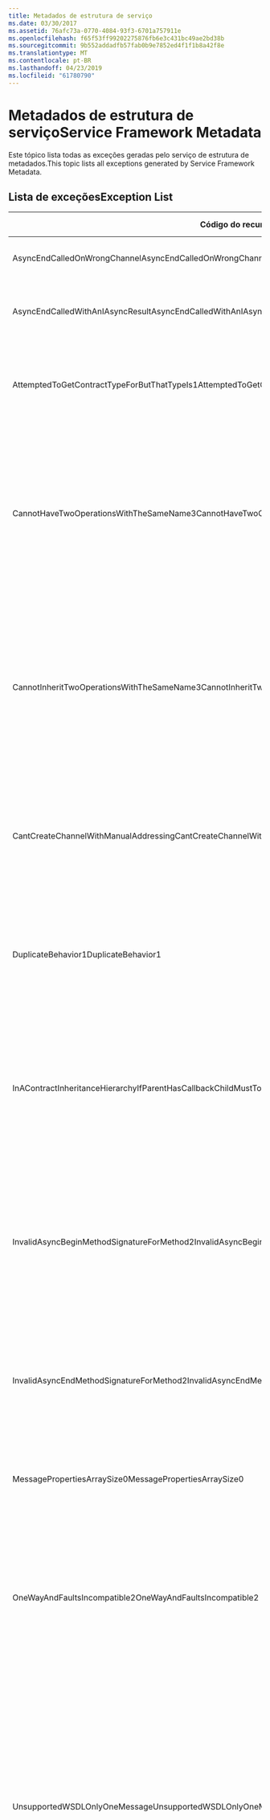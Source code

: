 ```yaml
---
title: Metadados de estrutura de serviço
ms.date: 03/30/2017
ms.assetid: 76afc73a-0770-4084-93f3-6701a757911e
ms.openlocfilehash: f65f53ff99202275876fb6e3c431bc49ae2bd38b
ms.sourcegitcommit: 9b552addadfb57fab0b9e7852ed4f1f1b8a42f8e
ms.translationtype: MT
ms.contentlocale: pt-BR
ms.lasthandoff: 04/23/2019
ms.locfileid: "61780790"
---
```

# <a name="service-framework-metadata"></a><span data-ttu-id="40404-102">Metadados de estrutura de serviço</span><span class="sxs-lookup"><span data-stu-id="40404-102">Service Framework Metadata</span></span>
<span data-ttu-id="40404-103">Este tópico lista todas as exceções geradas pelo serviço de estrutura de metadados.</span><span class="sxs-lookup"><span data-stu-id="40404-103">This topic lists all exceptions generated by Service Framework Metadata.</span></span>  
  
## <a name="exception-list"></a><span data-ttu-id="40404-104">Lista de exceções</span><span class="sxs-lookup"><span data-stu-id="40404-104">Exception List</span></span>  
  
|<span data-ttu-id="40404-105">Código do recurso</span><span class="sxs-lookup"><span data-stu-id="40404-105">Resource Code</span></span>|<span data-ttu-id="40404-106">Cadeia de caracteres de recurso</span><span class="sxs-lookup"><span data-stu-id="40404-106">Resource String</span></span>|  
|-------------------|---------------------|  
|<span data-ttu-id="40404-107">AsyncEndCalledOnWrongChannel</span><span class="sxs-lookup"><span data-stu-id="40404-107">AsyncEndCalledOnWrongChannel</span></span>|<span data-ttu-id="40404-108">Um final assíncrono foi chamado em canal incorreto.</span><span class="sxs-lookup"><span data-stu-id="40404-108">An asynchronous End was called on the wrong channel.</span></span>|  
|<span data-ttu-id="40404-109">AsyncEndCalledWithAnIAsyncResult</span><span class="sxs-lookup"><span data-stu-id="40404-109">AsyncEndCalledWithAnIAsyncResult</span></span>|<span data-ttu-id="40404-110">Um final assíncrono foi chamado com IAsyncResult de um método Begin diferente.</span><span class="sxs-lookup"><span data-stu-id="40404-110">An asynchronous End was called with an IAsyncResult from a different Begin method.</span></span>|  
|<span data-ttu-id="40404-111">AttemptedToGetContractTypeForButThatTypeIs1</span><span class="sxs-lookup"><span data-stu-id="40404-111">AttemptedToGetContractTypeForButThatTypeIs1</span></span>|<span data-ttu-id="40404-112">Tentativa de obter o tipo de contrato especificado. O tipo não é um ServiceContract e não herda um ServiceContract.</span><span class="sxs-lookup"><span data-stu-id="40404-112">Attempted to get contract type for the specified.The type is not a ServiceContract and it does not inherit a ServiceContract.</span></span>|  
|<span data-ttu-id="40404-113">CannotHaveTwoOperationsWithTheSameName3</span><span class="sxs-lookup"><span data-stu-id="40404-113">CannotHaveTwoOperationsWithTheSameName3</span></span>|<span data-ttu-id="40404-114">Não é possível ter duas operações no mesmo contrato com o mesmo nome.</span><span class="sxs-lookup"><span data-stu-id="40404-114">Cannot have two operations in the same contract with the same name.</span></span> <span data-ttu-id="40404-115">Os métodos especificados no tipo especificado violam essa regra.</span><span class="sxs-lookup"><span data-stu-id="40404-115">The specified methods in the specified type violate this rule.</span></span> <span data-ttu-id="40404-116">Altere o nome de uma das operações alterando o nome do método ou usando a propriedade Name de OperationContractAttribute.</span><span class="sxs-lookup"><span data-stu-id="40404-116">Change the name of one of the operations by changing the method name or by using the Name property of OperationContractAttribute.</span></span>|  
|<span data-ttu-id="40404-117">CannotInheritTwoOperationsWithTheSameName3</span><span class="sxs-lookup"><span data-stu-id="40404-117">CannotInheritTwoOperationsWithTheSameName3</span></span>|<span data-ttu-id="40404-118">Não é possível herdar duas operações diferentes com o mesmo nome.</span><span class="sxs-lookup"><span data-stu-id="40404-118">Cannot inherit two different operations with the same name.</span></span> <span data-ttu-id="40404-119">A operação especificada dos contratos especificados violam essa regra.</span><span class="sxs-lookup"><span data-stu-id="40404-119">The specified operation from the specified contracts violate this rule.</span></span> <span data-ttu-id="40404-120">Altere o nome de uma das operações alterando o nome do método ou usando a propriedade Name de OperationContractAttribute.</span><span class="sxs-lookup"><span data-stu-id="40404-120">Change the name of one of the operations by changing the method name or by using the Name property of OperationContractAttribute.</span></span>|  
|<span data-ttu-id="40404-121">CantCreateChannelWithManualAddressing</span><span class="sxs-lookup"><span data-stu-id="40404-121">CantCreateChannelWithManualAddressing</span></span>|<span data-ttu-id="40404-122">Não é possível criar um canal para um contrato que requer uma solicitação/resposta e uma associação que requer endereçamento manual, mas só dá suporte à comunicação duplex.</span><span class="sxs-lookup"><span data-stu-id="40404-122">Cannot create a channel for a contract that requires a request/reply and a binding that requires manual addressing but only supports duplex communication.</span></span>|  
|<span data-ttu-id="40404-123">DuplicateBehavior1</span><span class="sxs-lookup"><span data-stu-id="40404-123">DuplicateBehavior1</span></span>|<span data-ttu-id="40404-124">O valor não pode ser adicionado à coleção.</span><span class="sxs-lookup"><span data-stu-id="40404-124">The value cannot be added to the collection.</span></span> <span data-ttu-id="40404-125">A coleção já contém um item do mesmo tipo especificado.</span><span class="sxs-lookup"><span data-stu-id="40404-125">The collection already contains an item of the same specified type.</span></span> <span data-ttu-id="40404-126">Essa coleção só oferece suporte a uma instância de cada tipo.</span><span class="sxs-lookup"><span data-stu-id="40404-126">This collection only supports one instance of each type.</span></span>|  
|<span data-ttu-id="40404-127">InAContractInheritanceHierarchyIfParentHasCallbackChildMustToo</span><span class="sxs-lookup"><span data-stu-id="40404-127">InAContractInheritanceHierarchyIfParentHasCallbackChildMustToo</span></span>|<span data-ttu-id="40404-128">Como o contrato de serviço base especificado tem um contrato de retorno de chamada especificada, o contrato de serviço derivado especificado também deve especificar o tipo especificado ou um tipo derivado como seu contrato de retorno de chamada.</span><span class="sxs-lookup"><span data-stu-id="40404-128">Because the specified base service contract has a specified callback contract, the specified derived service contract must also specify either the specified type, or a derived type as its callback contract.</span></span>|  
|<span data-ttu-id="40404-129">InvalidAsyncBeginMethodSignatureForMethod2</span><span class="sxs-lookup"><span data-stu-id="40404-129">InvalidAsyncBeginMethodSignatureForMethod2</span></span>|<span data-ttu-id="40404-130">Assíncrona Begin método assinatura inválida para o método especificado no tipo especificado de ServiceContract.</span><span class="sxs-lookup"><span data-stu-id="40404-130">Invalid asynchronous Begin method signature for the specified method in the specified ServiceContract type.</span></span> <span data-ttu-id="40404-131">Seu começar método deve usar AsyncCallback e um objeto como os dois últimos argumentos e retornar IAsyncResult.</span><span class="sxs-lookup"><span data-stu-id="40404-131">Your begin method must take an AsyncCallback and an object as the last two arguments and return an IAsyncResult.</span></span>|  
|<span data-ttu-id="40404-132">InvalidAsyncEndMethodSignatureForMethod2</span><span class="sxs-lookup"><span data-stu-id="40404-132">InvalidAsyncEndMethodSignatureForMethod2</span></span>|<span data-ttu-id="40404-133">Assíncrona final método assinatura inválida para o método especificado no tipo especificado de ServiceContract.</span><span class="sxs-lookup"><span data-stu-id="40404-133">Invalid asynchronous End method signature for the specified method in the specified ServiceContract type.</span></span> <span data-ttu-id="40404-134">Seu método end deve usar IAsyncResult como último argumento.</span><span class="sxs-lookup"><span data-stu-id="40404-134">Your end method must take an IAsyncResult as the last argument.</span></span>|  
|<span data-ttu-id="40404-135">MessagePropertiesArraySize0</span><span class="sxs-lookup"><span data-stu-id="40404-135">MessagePropertiesArraySize0</span></span>|<span data-ttu-id="40404-136">A matriz passada não tem espaço suficiente para conter todas as propriedades incluídas na coleção.</span><span class="sxs-lookup"><span data-stu-id="40404-136">The array that was passed does not have enough space to hold all the properties contained by this collection.</span></span>|  
|<span data-ttu-id="40404-137">OneWayAndFaultsIncompatible2</span><span class="sxs-lookup"><span data-stu-id="40404-137">OneWayAndFaultsIncompatible2</span></span>|<span data-ttu-id="40404-138">O método especificado no tipo especificado está marcado como IsOneWay = true e declara um ou mais FaultContractAttributes.</span><span class="sxs-lookup"><span data-stu-id="40404-138">The specified method in the specified type is marked as IsOneWay=true and declares one or more FaultContractAttributes.</span></span> <span data-ttu-id="40404-139">Métodos unidirecionais não podem declarar FaultContractAttributes.</span><span class="sxs-lookup"><span data-stu-id="40404-139">One-way methods cannot declare FaultContractAttributes.</span></span> <span data-ttu-id="40404-140">Altere IsOneWay para false ou remova FaultContractAttributes.</span><span class="sxs-lookup"><span data-stu-id="40404-140">Change IsOneWay to false or remove the FaultContractAttributes.</span></span>|  
|<span data-ttu-id="40404-141">UnsupportedWSDLOnlyOneMessage</span><span class="sxs-lookup"><span data-stu-id="40404-141">UnsupportedWSDLOnlyOneMessage</span></span>|<span data-ttu-id="40404-142">Não há suporte para Web Services Description Language.</span><span class="sxs-lookup"><span data-stu-id="40404-142">Unsupported Web Services Description Language.</span></span> <span data-ttu-id="40404-143">Apenas uma parte da mensagem tem suporte para mensagens de falha.</span><span class="sxs-lookup"><span data-stu-id="40404-143">Only one message part is supported for fault messages.</span></span> <span data-ttu-id="40404-144">Essa mensagem de falha se refere a mais de uma parte da mensagem.</span><span class="sxs-lookup"><span data-stu-id="40404-144">This fault message refers to more than one message part.</span></span> <span data-ttu-id="40404-145">Se você tiver acesso de edição para o arquivo de Web Services Description Language, você pode corrigir o problema removendo as partes extras de mensagem tal que apenas uma parte de referências de mensagem de falha.</span><span class="sxs-lookup"><span data-stu-id="40404-145">If you have edit access to the Web Services Description Language file, you can fix the problem by removing the extra message parts such that fault message references just one part.</span></span>|  
|<span data-ttu-id="40404-146">UnsupportedWSDLTheFault</span><span class="sxs-lookup"><span data-stu-id="40404-146">UnsupportedWSDLTheFault</span></span>|<span data-ttu-id="40404-147">Não há suporte para Web Services Description Language.</span><span class="sxs-lookup"><span data-stu-id="40404-147">Unsupported Web Services Description Language.</span></span> <span data-ttu-id="40404-148">A parte da mensagem de falha deve fazer referência a um elemento.</span><span class="sxs-lookup"><span data-stu-id="40404-148">The fault message part must reference an element.</span></span> <span data-ttu-id="40404-149">Essa mensagem de falha não faz referência a um elemento.</span><span class="sxs-lookup"><span data-stu-id="40404-149">This fault message does not refer to an element.</span></span> <span data-ttu-id="40404-150">Se você tiver acesso de edição para o documento de linguagem de definição de serviços da Web, você pode corrigir o problema fazendo referência a um elemento de esquema usando o atributo 'element'.</span><span class="sxs-lookup"><span data-stu-id="40404-150">If you have edit access to the Web Services Definition Language document, you can fix the problem by referencing a schema element using the 'element' attribute.</span></span>|  
|<span data-ttu-id="40404-151">WsdlImportErrorDependencyDetail</span><span class="sxs-lookup"><span data-stu-id="40404-151">WsdlImportErrorDependencyDetail</span></span>|<span data-ttu-id="40404-152">Ocorreu um erro ao importar especificado que o outro valor especificado é dependente.</span><span class="sxs-lookup"><span data-stu-id="40404-152">An error occurred while importing the specified that the other specified value is dependent on.</span></span> <span data-ttu-id="40404-153">O Xpath também é especificado.</span><span class="sxs-lookup"><span data-stu-id="40404-153">The Xpath is also specified.</span></span>|  
|<span data-ttu-id="40404-154">XsdMissingRequiredAttribute1</span><span class="sxs-lookup"><span data-stu-id="40404-154">XsdMissingRequiredAttribute1</span></span>|<span data-ttu-id="40404-155">Atributo ausente especificado foi necessário.</span><span class="sxs-lookup"><span data-stu-id="40404-155">Missing the specified required attribute.</span></span>|
